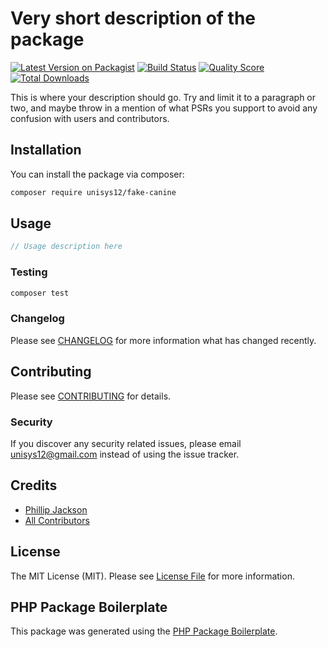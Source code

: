 # Very short description of the package

[![Latest Version on Packagist](https://img.shields.io/packagist/v/unisys12/fake-canine.svg?style=flat-square)](https://packagist.org/packages/unisys12/fake-canine)
[![Build Status](https://img.shields.io/travis/unisys12/fake-canine/master.svg?style=flat-square)](https://travis-ci.org/unisys12/fake-canine)
[![Quality Score](https://img.shields.io/scrutinizer/g/unisys12/fake-canine.svg?style=flat-square)](https://scrutinizer-ci.com/g/unisys12/fake-canine)
[![Total Downloads](https://img.shields.io/packagist/dt/unisys12/fake-canine.svg?style=flat-square)](https://packagist.org/packages/unisys12/fake-canine)

This is where your description should go. Try and limit it to a paragraph or two, and maybe throw in a mention of what PSRs you support to avoid any confusion with users and contributors.

## Installation

You can install the package via composer:

```bash
composer require unisys12/fake-canine
```

## Usage

``` php
// Usage description here
```

### Testing

``` bash
composer test
```

### Changelog

Please see [CHANGELOG](CHANGELOG.md) for more information what has changed recently.

## Contributing

Please see [CONTRIBUTING](CONTRIBUTING.md) for details.

### Security

If you discover any security related issues, please email unisys12@gmail.com instead of using the issue tracker.

## Credits

- [Phillip Jackson](https://github.com/unisys12)
- [All Contributors](../../contributors)

## License

The MIT License (MIT). Please see [License File](LICENSE.md) for more information.

## PHP Package Boilerplate

This package was generated using the [PHP Package Boilerplate](https://laravelpackageboilerplate.com).